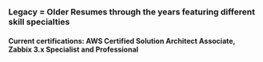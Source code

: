 ### Legacy = Older Resumes through the years featuring different skill specialties
#### Current certifications: AWS Certified Solution Architect Associate, Zabbix 3.x Specialist and Professional 
#### 
